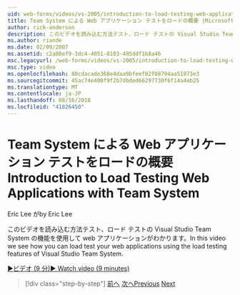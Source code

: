 ```yaml
---
uid: web-forms/videos/vs-2005/introduction-to-load-testing-web-applications-with-team-system
title: Team System による Web アプリケーション テストをロードの概要 |Microsoft Docs
author: rick-anderson
description: このビデオを読み込む方法テスト、ロード テストの Visual Studio Team System の機能を使用して web アプリケーションがわかります。
ms.author: riande
ms.date: 02/09/2007
ms.assetid: c2a80ef9-3dc4-4051-8103-495ddf1b8a46
msc.legacyurl: /web-forms/videos/vs-2005/introduction-to-load-testing-web-applications-with-team-system
msc.type: video
ms.openlocfilehash: 80cdacade368e4daa9bfeef02f08794aa51973e3
ms.sourcegitcommit: 45ac74e400f9f2b7dbded66297730f6f14a4eb25
ms.translationtype: MT
ms.contentlocale: ja-JP
ms.lasthandoff: 08/16/2018
ms.locfileid: "41826450"
---
```

<a name="introduction-to-load-testing-web-applications-with-team-system"></a><span data-ttu-id="a8c2c-103">Team System による Web アプリケーション テストをロードの概要</span><span class="sxs-lookup"><span data-stu-id="a8c2c-103">Introduction to Load Testing Web Applications with Team System</span></span>
====================
<span data-ttu-id="a8c2c-104">Eric Lee が</span><span class="sxs-lookup"><span data-stu-id="a8c2c-104">by Eric Lee</span></span>

<span data-ttu-id="a8c2c-105">このビデオを読み込む方法テスト、ロード テストの Visual Studio Team System の機能を使用して web アプリケーションがわかります。</span><span class="sxs-lookup"><span data-stu-id="a8c2c-105">In this video we see how you can load test your web applications using the load testing features of Visual Studio Team System.</span></span>

[<span data-ttu-id="a8c2c-106">&#9654;ビデオ (9 分)</span><span class="sxs-lookup"><span data-stu-id="a8c2c-106">&#9654; Watch video (9 minutes)</span></span>](https://channel9.msdn.com/Blogs/ASP-NET-Site-Videos/introduction-to-load-testing-web-applications-with-team-system)

> [!div class="step-by-step"]
> <span data-ttu-id="a8c2c-107">[前へ](introduction-to-testing-web-applications-with-team-system.md)
> [次へ](introduction-to-manual-testing-with-team-system.md)</span><span class="sxs-lookup"><span data-stu-id="a8c2c-107">[Previous](introduction-to-testing-web-applications-with-team-system.md)
[Next](introduction-to-manual-testing-with-team-system.md)</span></span>
